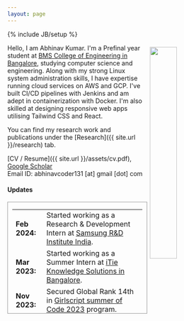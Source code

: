 ```yaml
---
layout: page
---
```


{% include JB/setup %}

<img style="float: right; width: 35%; padding: 6px;" src=" {{ site.url }}/assets/profile.jpg">

Hello, I am Abhinav Kumar. I'm a Prefinal year student at [BMS College of Engineering in Bangalore](https://www.bmsce.ac.in/), studying computer science and engineering. Along with my strong Linux system administration skills, I have expertise running cloud services on AWS and GCP. I've built CI/CD pipelines with Jenkins and am adept in containerization with Docker. I'm also skilled at designing responsive web apps utilising Tailwind CSS and React.

You can find my research work and publications under the [Research]({{ site.url }}/research) tab.

[CV / Resume]({{ site.url }}/assets/cv.pdf), [Google Scholar](https://scholar.google.com/citations?user=GqNauasAAAAJ&hl=en)<br>
Email ID: abhinavcoder131 [at] gmail [dot] com

#### <b>Updates</b>

<div style="height:250px;overflow:auto; border:1px solid #999; padding-left: 0.7em; padding-right: 0.7em">
<table>
<col width="100px">
<col width="650px">
<tr><td><b>Feb 2024:</b></td><td>Started working as a Research & Development Intern at <a href='https://research.samsung.com/sri-b'>Samsung R&D Institute India</a>.</td></tr>
<tr><td><b>Mar 2023:</b></td><td>Started working as a Summer Intern at <a href='https://itie.in/'>iTie Knowledge Solutions in Bangalore</a>.</td></tr>
<tr><td><b>Nov 2023:</b></td><td>Secured Global Rank 14th in <a href='https://gssoc.girlscript.tech/'>Girlscript summer of Code 2023</a> program.</td></tr>
</table>
</div>
